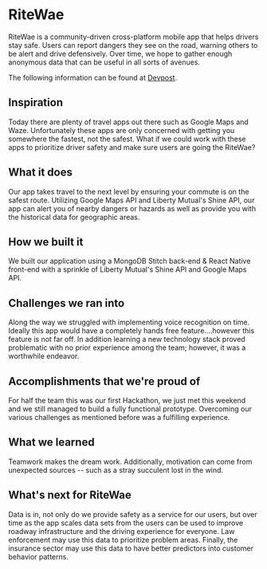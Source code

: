 # RiteWae

RiteWae is a community-driven cross-platform mobile app that helps drivers stay safe. Users can report dangers they see on the road, warning others to be alert and drive defensively. Over time, we hope to gather enough anonymous data that can be useful in all sorts of avenues.

The following information can be found at [Devpost](https://devpost.com/software/ritewae).

## Inspiration

Today there are plenty of travel apps out there such as Google Maps and Waze. Unfortunately these apps are only concerned with getting you somewhere the fastest, not the safest. What if we could work with these apps to prioritize driver safety and make sure users are going the RiteWae?

## What it does

Our app takes travel to the next level by ensuring your commute is on the safest route. Utilizing Google Maps API and Liberty Mutual's Shine API, our app can alert you of nearby dangers or hazards as well as provide you with the historical data for geographic areas.

## How we built it

We built our application using a MongoDB Stitch back-end & React Native front-end with a sprinkle of Liberty Mutual's Shine API and Google Maps API.

## Challenges we ran into

Along the way we struggled with implementing voice recognition on time. Ideally this app would have a completely hands free feature....however this feature is not far off. In addition learning a new technology stack proved problematic with no prior experience among the team; however, it was a worthwhile endeavor.

## Accomplishments that we're proud of

For half the team this was our first Hackathon, we just met this weekend and we still managed to build a fully functional prototype. Overcoming our various challenges as mentioned before was a fulfilling experience.

## What we learned

Teamwork makes the dream work. Additionally, motivation can come from unexpected sources -- such as a stray succulent lost in the wind.

## What's next for RiteWae

Data is in, not only do we provide safety as a service for our users, but over time as the app scales data sets from the users can be used to improve roadway infrastructure and the driving experience for everyone. Law enforcement may use this data to prioritize problem areas. Finally, the insurance sector may use this data to have better predictors into customer behavior patterns.
